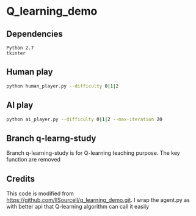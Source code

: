 # Q\_learning_demo

## Dependencies
```
Python 2.7
tkinter
```

## Human play
``` sh
python human_player.py --difficulty 0|1|2
```

## AI play
``` sh
python ai_player.py --difficulty 0|1|2 --max-iteration 20
```


## Branch q-learng-study
Branch q-learning-study is for Q-learning teaching purpose. The key function are removed


## Credits
This code is modified from https://github.com/llSourcell/q_learning_demo.git. I wrap the agent.py as with better api that Q-learning algorithm can call it easily

